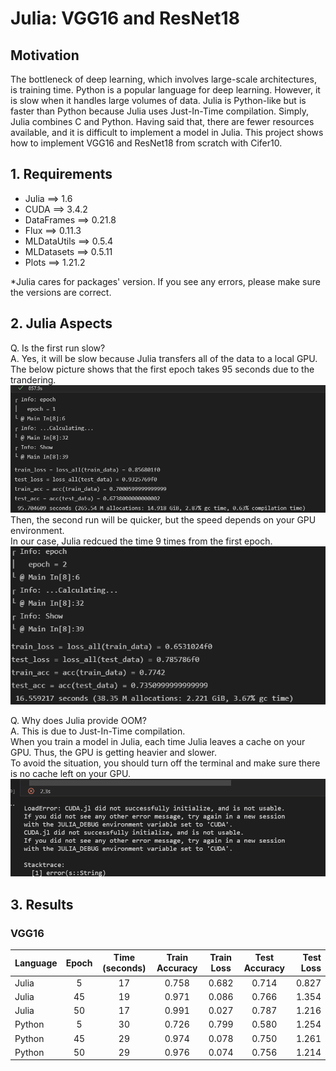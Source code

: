 # Julia: VGG16 and ResNet18

## Motivation
The bottleneck of deep learning, which involves large-scale architectures, is training time. Python is a popular language for deep learning. However, it is slow when it handles large volumes of data. Julia is Python-like but is faster than Python because Julia uses Just-In-Time compilation. Simply, Julia combines C and Python. Having said that, there are fewer resources available, and it is difficult to implement a model in Julia. This project shows how to implement VGG16 and ResNet18 from scratch with Cifer10.

## 1. Requirements
- Julia ==> 1.6
- CUDA ==> 3.4.2
- DataFrames ==> 0.21.8
- Flux ==> 0.11.3
- MLDataUtils ==> 0.5.4
- MLDatasets ==> 0.5.11
- Plots ==> 1.21.2

*Julia cares for packages' version. If you see any errors, please make sure the versions are correct.

## 2. Julia Aspects
Q. Is the first run slow?<br>
A. Yes, it will be slow because Julia transfers all of the data to a local GPU.<br>
The below picture shows that the first epoch takes 95 seconds due to the trandering.
<img src="./src/julia1.png" alt="Julia epoch1" title="Julia epoch1"><br>
Then, the second run will be quicker, but the speed depends on your GPU environment.<br>
In our case, Julia redcued the time 9 times from the first epoch.
<img src="./src/epoch2.png" alt="Julia epoch2" title="Julia epoch2"><br>

Q. Why does Julia provide OOM?<br>
A. This is due to Just-In-Time compilation.<br>
When you train a model in Julia, each time Julia leaves a cache on your GPU. Thus, the GPU is getting heavier and slower.<br>
To avoid the situation, you should turn off the terminal and make sure there is no cache left on your GPU.
<img src="./src/oom.png" alt="julia oom" title="Julia oom"><br>

## 3. Results

### VGG16
| Language | Epoch | Time (seconds) | Train Accuracy | Train Loss | Test Accuracy | Test Loss |
|:-----|:--------:|:------:|:-----:|:--------:|:------:|------:|
|Julia    | 5     | 17        |  0.758          | 0.682      | 0.714         | 0.827     |
|Julia    | 45    | 19         | 0.971          | 0.086      | 0.766         | 1.354    |
|Julia    | 50    | 17        | 0.991          | 0.027      | 0.787         | 1.216     |
|Python   | 5     | 30             | 0.726          | 0.799      | 0.580         | 1.254   |
|Python   | 45    | 29             | 0.974          | 0.078      | 0.750         | 1.261    |
|Python   | 50    | 29             | 0.976          | 0.074      | 0.756         | 1.214    |
